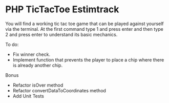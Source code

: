 # PHP TicTacToe Estimtrack
You will find a working tic tac toe game that can be played against yourself via the terminal. At the first command type 1 and press enter and then type 2 and press enter to understand its basic mechanics.

To do:
 
+ Fix winner check.
+ Implement function that prevents the player to place a chip where there is already another chip.


Bonus

+ Refactor isOver method
+ Refactor convertDataToCoordinates method
+ Add Unit Tests
